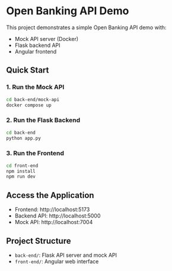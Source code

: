 # Open Banking API Demo

This project demonstrates a simple Open Banking API demo with:
- Mock API server (Docker)
- Flask backend API
- Angular frontend

## Quick Start

### 1. Run the Mock API
```bash
cd back-end/mock-api
docker compose up
```

### 2. Run the Flask Backend
```bash
cd back-end
python app.py
```

### 3. Run the Frontend
```bash
cd front-end
npm install
npm run dev
```

## Access the Application
- Frontend: http://localhost:5173
- Backend API: http://localhost:5000
- Mock API: http://localhost:7004

## Project Structure
- `back-end/`: Flask API server and mock API
- `front-end/`: Angular web interface
